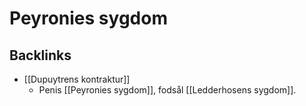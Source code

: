 # Peyronies sygdom

## Backlinks
* [[Dupuytrens kontraktur]]
	* Penis [[Peyronies sygdom]], fodsål [[Ledderhosens sygdom]].

<!-- {BearID:59D002BE-E6AC-4908-8FD6-B9D98C54971B-15088-0000D6DCBDB7F8E3} -->
